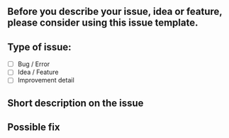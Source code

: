 ## Before you describe your issue, idea or feature, please consider using this issue template.

## Type of issue:
- [ ] Bug / Error
- [ ] Idea / Feature
- [ ] Improvement detail

## Short description on the issue

## Possible fix
